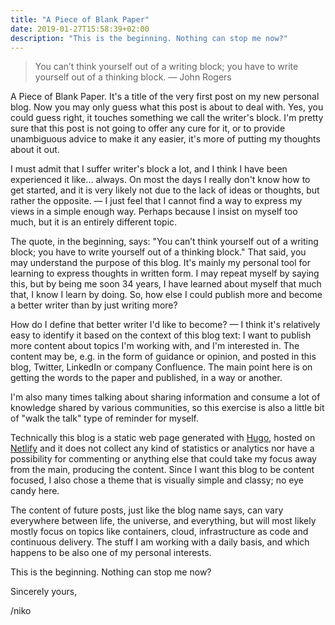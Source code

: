 ```yaml
---
title: "A Piece of Blank Paper"
date: 2019-01-27T15:58:39+02:00
description: "This is the beginning. Nothing can stop me now?"
---
```


> You can’t think yourself out of a writing block; you have to write yourself out of a thinking block. ― John Rogers

A Piece of Blank Paper. It's a title of the very first post on my new personal blog. Now you may only guess what this post is about to deal with. Yes, you could guess right, it touches something we call the writer's block. I'm pretty sure that this post is not going to offer any cure for it, or to provide unambiguous advice to make it any easier, it's more of putting my thoughts about it out.

I must admit that I suffer writer's block a lot, and I think I have been experienced it like... always. On most the days I really don't know how to get started, and it is very likely not due to the lack of ideas or thoughts, but rather the opposite. — I just feel that I cannot find a way to express my views in a simple enough way. Perhaps because I insist on myself too much, but it is an entirely different topic.

The quote, in the beginning, says: "You can’t think yourself out of a writing block; you have to write yourself out of a thinking block." That said, you may understand the purpose of this blog. It's mainly my personal tool for learning to express thoughts in written form. I may repeat myself by saying this, but by being me soon 34 years, I have learned about myself that much that, I know I learn by doing. So, how else I could publish more and become a better writer than by just writing more?

How do I define that better writer I'd like to become? — I think it's relatively easy to identify it based on the context of this blog text: I want to publish more content about topics I'm working with, and I'm interested in. The content may be, e.g. in the form of guidance or opinion, and posted in this blog, Twitter, LinkedIn or company Confluence. The main point here is on getting the words to the paper and published, in a way or another.

I'm also many times talking about sharing information and consume a lot of knowledge shared by various communities, so this exercise is also a little bit of "walk the talk" type of reminder for myself.

Technically this blog is a static web page generated with [Hugo](https://gohugo.io), hosted on [Netlify](https://netlify.com) and it does not collect any kind of statistics or analytics nor have a possibility for commenting or anything else that could take my focus away from the main, producing the content. Since I want this blog to be content focused, I also chose a theme that is visually simple and classy; no eye candy here.

The content of future posts, just like the blog name says, can vary everywhere between life, the universe, and everything, but will most likely mostly focus on topics like containers, cloud, infrastructure as code and continuous delivery. The stuff I am working with a daily basis, and which happens to be also one of my personal interests.

This is the beginning. Nothing can stop me now?

Sincerely yours,

/niko
